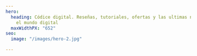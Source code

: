 ```yaml
---
hero:
  heading: Códice digital. Reseñas, tutoriales, ofertas y las ultimas noticias en
    el mundo digital
  maxWidthPX: "652"
seo:
  image: "/images/hero-2.jpg"

---
```

